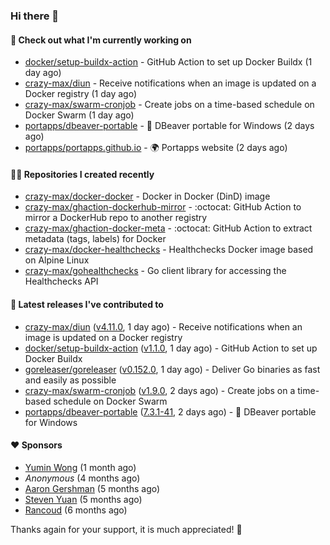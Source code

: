 ### Hi there 👋

#### 👷 Check out what I'm currently working on

- [docker/setup-buildx-action](https://github.com/docker/setup-buildx-action) - GitHub Action to set up Docker Buildx (1 day ago)
- [crazy-max/diun](https://github.com/crazy-max/diun) - Receive notifications when an image is updated on a Docker registry (1 day ago)
- [crazy-max/swarm-cronjob](https://github.com/crazy-max/swarm-cronjob) - Create jobs on a time-based schedule on Docker Swarm (1 day ago)
- [portapps/dbeaver-portable](https://github.com/portapps/dbeaver-portable) - 🚀 DBeaver portable for Windows (2 days ago)
- [portapps/portapps.github.io](https://github.com/portapps/portapps.github.io) - 🌍 Portapps website (2 days ago)

#### 👨‍💻 Repositories I created recently

- [crazy-max/docker-docker](https://github.com/crazy-max/docker-docker) - Docker in Docker (DinD) image
- [crazy-max/ghaction-dockerhub-mirror](https://github.com/crazy-max/ghaction-dockerhub-mirror) - :octocat: GitHub Action to mirror a DockerHub repo to another registry
- [crazy-max/ghaction-docker-meta](https://github.com/crazy-max/ghaction-docker-meta) - :octocat: GitHub Action to extract metadata (tags, labels) for Docker
- [crazy-max/docker-healthchecks](https://github.com/crazy-max/docker-healthchecks) - Healthchecks Docker image based on Alpine Linux
- [crazy-max/gohealthchecks](https://github.com/crazy-max/gohealthchecks) - Go client library for accessing the Healthchecks API

#### 🚀 Latest releases I've contributed to

- [crazy-max/diun](https://github.com/crazy-max/diun) ([v4.11.0](https://github.com/crazy-max/diun/releases/tag/v4.11.0), 1 day ago) - Receive notifications when an image is updated on a Docker registry
- [docker/setup-buildx-action](https://github.com/docker/setup-buildx-action) ([v1.1.0](https://github.com/docker/setup-buildx-action/releases/tag/v1.1.0), 1 day ago) - GitHub Action to set up Docker Buildx
- [goreleaser/goreleaser](https://github.com/goreleaser/goreleaser) ([v0.152.0](https://github.com/goreleaser/goreleaser/releases/tag/v0.152.0), 1 day ago) - Deliver Go binaries as fast and easily as possible
- [crazy-max/swarm-cronjob](https://github.com/crazy-max/swarm-cronjob) ([v1.9.0](https://github.com/crazy-max/swarm-cronjob/releases/tag/v1.9.0), 2 days ago) - Create jobs on a time-based schedule on Docker Swarm
- [portapps/dbeaver-portable](https://github.com/portapps/dbeaver-portable) ([7.3.1-41](https://github.com/portapps/dbeaver-portable/releases/tag/7.3.1-41), 2 days ago) - 🚀 DBeaver portable for Windows

#### ❤️ Sponsors
- [Yumin Wong](https://github.com/itsbagpack) (1 month ago)
- _Anonymous_ (4 months ago)
- [Aaron Gershman](https://github.com/aegershman) (5 months ago)
- [Steven Yuan](https://github.com/syuan100) (5 months ago)
- [Rancoud](https://github.com/rancoud) (6 months ago)

Thanks again for your support, it is much appreciated! 🙏
